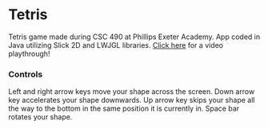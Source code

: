 # Tetris
Tetris game made during CSC 490 at Phillips Exeter Academy. App coded in Java utilizing Slick 2D and LWJGL libraries. [Click here](https://streamable.com/7i6w5) for a video playthrough!

### Controls
Left and right arrow keys move your shape across the screen.
Down arrow key accelerates your shape downwards.
Up arrow key skips your shape all the way to the bottom in the same position it is currently in.
Space bar rotates your shape.
